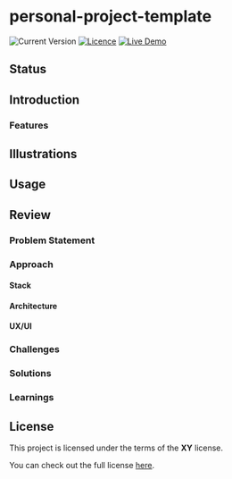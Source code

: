 # personal-project-template
<!--replace `my-project` with the projects name-->
![Current Version](https://img.shields.io/github/package-json/v/NoahLiechti/my-project?style=social)
[![Licence](https://img.shields.io/github/license/NoahLiechti/my-projec?style=social)](https://github.com/NoahLiechti/my-project/blob/main/LICENSE)
[![Live Demo](https://img.shields.io/badge/Demo-Click&nbsp;Me-green.svg?style=social)](https://my-project.com)
## Status
## Introduction
### Features
<!--e.g registration-->
## Illustrations
<!--e.g screenshots -->
## Usage
## Review
### Problem Statement
### Approach
#### Stack
<!--e.g NodeJS, ExpressJS, TypeScript-->
#### Architecture
#### UX/UI
### Challenges
### Solutions
### Learnings
## License
This project is licensed under the terms of the **XY** license.

You can check out the full license [here](https://github.com/NoahLiechti/my-project/blob/main/LICENSE).
